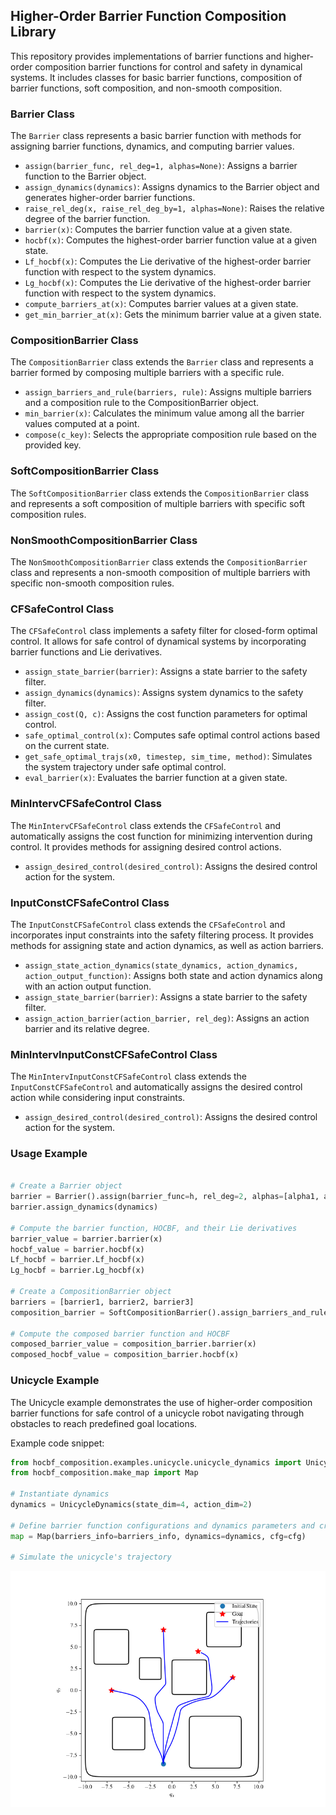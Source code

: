 ## Higher-Order Barrier Function Composition Library

This repository provides implementations of barrier functions and higher-order composition barrier functions for control and safety in dynamical systems. It includes classes for basic barrier functions, composition of barrier functions, soft composition, and non-smooth composition.

### Barrier Class

The `Barrier` class represents a basic barrier function with methods for assigning barrier functions, dynamics, and computing barrier values.

- `assign(barrier_func, rel_deg=1, alphas=None)`: Assigns a barrier function to the Barrier object.
- `assign_dynamics(dynamics)`: Assigns dynamics to the Barrier object and generates higher-order barrier functions.
- `raise_rel_deg(x, raise_rel_deg_by=1, alphas=None)`: Raises the relative degree of the barrier function.
- `barrier(x)`: Computes the barrier function value at a given state.
- `hocbf(x)`: Computes the highest-order barrier function value at a given state.
- `Lf_hocbf(x)`: Computes the Lie derivative of the highest-order barrier function with respect to the system dynamics.
- `Lg_hocbf(x)`: Computes the Lie derivative of the highest-order barrier function with respect to the system dynamics.
- `compute_barriers_at(x)`: Computes barrier values at a given state.
- `get_min_barrier_at(x)`: Gets the minimum barrier value at a given state.

### CompositionBarrier Class

The `CompositionBarrier` class extends the `Barrier` class and represents a barrier formed by composing multiple barriers with a specific rule.

- `assign_barriers_and_rule(barriers, rule)`: Assigns multiple barriers and a composition rule to the CompositionBarrier object.
- `min_barrier(x)`: Calculates the minimum value among all the barrier values computed at a point.
- `compose(c_key)`: Selects the appropriate composition rule based on the provided key.

### SoftCompositionBarrier Class

The `SoftCompositionBarrier` class extends the `CompositionBarrier` class and represents a soft composition of multiple barriers with specific soft composition rules.

### NonSmoothCompositionBarrier Class

The `NonSmoothCompositionBarrier` class extends the `CompositionBarrier` class and represents a non-smooth composition of multiple barriers with specific non-smooth composition rules.


### CFSafeControl Class

The `CFSafeControl` class implements a safety filter for closed-form optimal control. It allows for safe control of dynamical systems by incorporating barrier functions and Lie derivatives.

- `assign_state_barrier(barrier)`: Assigns a state barrier to the safety filter.
- `assign_dynamics(dynamics)`: Assigns system dynamics to the safety filter.
- `assign_cost(Q, c)`: Assigns the cost function parameters for optimal control.
- `safe_optimal_control(x)`: Computes safe optimal control actions based on the current state.
- `get_safe_optimal_trajs(x0, timestep, sim_time, method)`: Simulates the system trajectory under safe optimal control.
- `eval_barrier(x)`: Evaluates the barrier function at a given state.

### MinIntervCFSafeControl Class

The `MinIntervCFSafeControl` class extends the `CFSafeControl` and automatically assigns the cost function for minimizing intervention during control. It provides methods for assigning desired control actions.

- `assign_desired_control(desired_control)`: Assigns the desired control action for the system.

### InputConstCFSafeControl Class

The `InputConstCFSafeControl` class extends the `CFSafeControl` and incorporates input constraints into the safety filtering process. It provides methods for assigning state and action dynamics, as well as action barriers.

- `assign_state_action_dynamics(state_dynamics, action_dynamics, action_output_function)`: Assigns both state and action dynamics along with an action output function.
- `assign_state_barrier(barrier)`: Assigns a state barrier to the safety filter.
- `assign_action_barrier(action_barrier, rel_deg)`: Assigns an action barrier and its relative degree.

### MinIntervInputConstCFSafeControl Class

The `MinIntervInputConstCFSafeControl` class extends the `InputConstCFSafeControl` and automatically assigns the desired control action while considering input constraints.

- `assign_desired_control(desired_control)`: Assigns the desired control action for the system.


### Usage Example

```python

# Create a Barrier object
barrier = Barrier().assign(barrier_func=h, rel_deg=2, alphas=[alpha1, alpha2])
barrier.assign_dynamics(dynamics)

# Compute the barrier function, HOCBF, and their Lie derivatives
barrier_value = barrier.barrier(x)
hocbf_value = barrier.hocbf(x)
Lf_hocbf = barrier.Lf_hocbf(x)
Lg_hocbf = barrier.Lg_hocbf(x)

# Create a CompositionBarrier object
barriers = [barrier1, barrier2, barrier3]
composition_barrier = SoftCompositionBarrier().assign_barriers_and_rule(barriers, 'union')

# Compute the composed barrier function and HOCBF
composed_barrier_value = composition_barrier.barrier(x)
composed_hocbf_value = composition_barrier.hocbf(x)
```



### Unicycle Example

The Unicycle example demonstrates the use of higher-order composition barrier functions for safe control of a unicycle robot navigating through obstacles to reach predefined goal locations.


Example code snippet:

```python
from hocbf_composition.examples.unicycle.unicycle_dynamics import UnicycleDynamics
from hocbf_composition.make_map import Map

# Instantiate dynamics
dynamics = UnicycleDynamics(state_dim=4, action_dim=2)

# Define barrier function configurations and dynamics parameters and create a Map object
map = Map(barriers_info=barriers_info, dynamics=dynamics, cfg=cfg)

# Simulate the unicycle's trajectory
```
![Trajectory Plots](hocbf_composition/examples/unicycle/contour_plot_unicycle.png)
